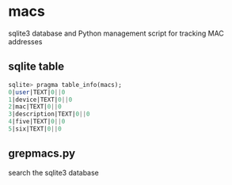 # macs

sqlite3 database and Python management script for tracking MAC addresses

## sqlite table

```sql
sqlite> pragma table_info(macs);
0|user|TEXT|0||0
1|device|TEXT|0||0
2|mac|TEXT|0||0
3|description|TEXT|0||0
4|five|TEXT|0||0
5|six|TEXT|0||0
```

## grepmacs.py

search the sqlite3 database
